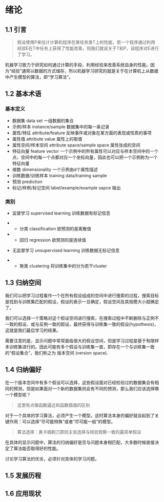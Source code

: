 # 绪论
## 1.1 引言
> 假设使用P来估计计算机程序在某任务类T上的性能，若一个程序通过利用经验E在T中任务上获得了性能改善，则我们就说关于T和P，该程序对E进行了学习。

机器学习致力于研究如何通过计算的手段，利用经验来改善系统自身的性能。因为“经验”通常以数据的方式储存，所以机器学习研究的就是关于在计算机上从数据中产生模型的算法，即“学习算法”。


## 1.2 基本术语
### 基本定义
* 数据集 data set 一组数据的集合
* 示例/样本 instance/sample 数据集中的每一条记录
* 属性/特征 attribute/feature 反映事件或对象在某方面的表现或性质的事项
* 属性值 attribute value 属性上的取值
* 属性空间/样本空间 attribute space/sample space 属性张成的空间
* 特征向量 feature vector 一个示例中的所有属性可以对应与样本空间中的一个点，空间中的每一个点都对应一个坐标向量，因此也可以把一个示例称为一个特征向量
* 维数 dimensionality 一个示例由d个属性描述
* 训练数据/训练样本 training data/training sample
* 预测 prediction 
* 标记/样例/标记空间 label/example/example sapce 输出
### 类别

* 监督学习 supervised learning 训练数据有标记信息 
* * 分类 classification 欲预测的是离散值
* * 回归 regression 欲预测的是连续值

* 无监督学习 unsupervised learning 训练数据无标记信息
* * 聚类 clustering 将训练集中的分为若干cluster

## 1.3 归纳空间
我们可以把学习过程看作一个在所有假设组成的空间中进行搜索的过程，搜索目标是找到与训练集匹配的假设，假设的表示一旦确定，假设空间及其规模大小就确定了。

我们可以选择一个策略对这个假设空间进行搜索，在搜索过程中不断删除与正例不一致的假设、或与反例一致的假设，最终获得与训练集一致的假设(hypothesis)，这就是我们最后学习的结果。

需要注意的是，显示问题中常常面临很大的假设空间，但是学习过程是基于有限样本训练集进行的。因此可能有多个假设与训练集一直，即存在一个与训练集一致的“假设集合”，我们称之为 版本空间 (version space).

## 1.4 归纳偏好
在一个版本空间中有多个假设可以选择，这些假设面对已经检验过的数据集会有相同的预测，但是如果面对一个新的数据集则会有不同的预测，那么我们应该选择哪一个模型呢？

> 这里有点像函数逼近和函数插值的区别

对于一个具体的学习算法，必须产生一个模型。这时算法本身的偏好就会起到了关键作用：可以选择“尽可能特殊”或者“尽可能一般”的模型。

> 算法选择：奥卡姆剃刀原则主张选择与经验观察一致的最简单假设

在具体的显示问题中，算法的归纳偏好是否与问题本身相匹配，大多数时候直接决定了算法能否取得好的性能。

讨论学习算法的优劣，必须针对具体的学习问题。

## 1.5 发展历程

## 1.6 应用现状



